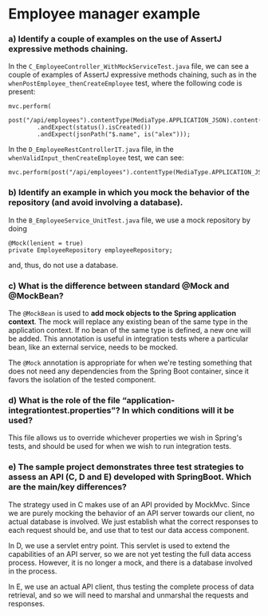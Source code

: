 # Employee manager example

### a) Identify a couple of examples on the use of AssertJ expressive methods chaining.

In the `C_EmployeeController_WithMockServiceTest.java` file, we can see a couple of examples of AssertJ expressive methods chaining, such as in the `whenPostEmployee_thenCreateEmployee` test, where the following code is present:

```
mvc.perform(
        post("/api/employees").contentType(MediaType.APPLICATION_JSON).content(JsonUtils.toJson(alex)))
        .andExpect(status().isCreated())
        .andExpect(jsonPath("$.name", is("alex")));
```

In the `D_EmployeeRestControllerIT.java` file, in the `whenValidInput_thenCreateEmployee` test, we can see:

```
mvc.perform(post("/api/employees").contentType(MediaType.APPLICATION_JSON).content(JsonUtils.toJson(bob)));
```

### b) Identify an example in which you mock the behavior of the repository (and avoid involving a database).

In the `B_EmployeeService_UnitTest.java` file, we use a mock repository by doing

```
@Mock(lenient = true)
private EmployeeRepository employeeRepository;
```

and, thus, do not use a database.

### c) What is the difference between standard @Mock and @MockBean?

The `@MockBean` is used to **add mock objects to the Spring application context**. The mock will replace any existing bean of the same type in the application context. If no bean of the same type is defined, a new one will be added. This annotation is useful in integration tests where a particular bean, like an external service, needs to be mocked.

The `@Mock` annotation is appropriate for when we're testing something that does not need any dependencies from the Spring Boot container, since it favors the isolation of the tested component.

### d) What is the role of the file “application-integrationtest.properties”? In which conditions will it be used?

This file allows us to override whichever properties we wish in Spring's tests, and should be used for when we wish to run integration tests.

### e) The sample project demonstrates three test strategies to assess an API (C, D and E) developed with SpringBoot. Which are the main/key differences?

The strategy used in C makes use of an API provided by MockMvc. Since we are purely mocking the behavior of an API server towards our client, no actual database is involved. We just establish what the correct responses to each request should be, and use that to test our data access component.

In D, we use a servlet entry point. This servlet is used to extend the capabilities of an API server, so we are not yet testing the full data access process. However, it is no longer a mock, and there is a database involved in the process.

In E, we use an actual API client, thus testing the complete process of data retrieval, and so we will need to marshal and unmarshal the requests and responses.